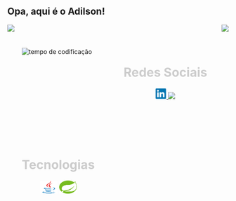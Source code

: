## Opa, aqui é o Adilson!

<div>
 <img height="180em" src="https://github-readme-stats.vercel.app/api?username=Adilson-Claro&show_icons=true&theme=dark&include_all_commits=true&count_private=true&bg_color=0d1117&text_color=ffffff&border_color=cccccc"/>
<img align="right" height="180em" src="https://github-readme-stats.vercel.app/api/top-langs/?username=Adilson-Claro&layout=compact&langs_count=16&theme=dark&bg_color=0d1117&text_color=ffffff&border_color=cccccc"/>
</div>
<br>

<div align="center" style="display: flex; justify-content: space-around;"> 
  <div style="display: inline_block; text-align: center;"><br>
    <img align="left" height="250" alt="tempo de codificação" src="code.gif">
    <h1 style="color: #cccccc;">Tecnologias</h1>
    <img height="30" width="40" alt="ícone-java" src="https://raw.githubusercontent.com/devicons/devicon/master/icons/java/java-original.svg">
    <img height="30" width="40" alt="ícone-spring" src="https://raw.githubusercontent.com/devicons/devicon/master/icons/spring/spring-original.svg">
  </div>
    
  <div style="display: inline_block; text-align: center;"><br>
    <h1 style="color: #cccccc;">Redes Sociais</h1>
    <a href="https://www.linkedin.com/in/adilsonclaro/">
      <img width="25" src="https://github.com/devicons/devicon/raw/master/icons/linkedin/linkedin-original.svg" alt="LinkedIn">
    </a>
    <a href="https://www.instagram.com/adilson_claro/">
      <img width="25" src="https://upload.wikimedia.org/wikipedia/commons/a/a5/Instagram_icon.png">
    </a>
  </div>
</div>

</div>







